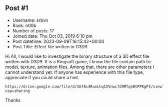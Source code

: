 ## Post #1
- Username: srbvn
- Rank: n00b
- Number of posts: 17
- Joined date: Thu Oct 03, 2019 6:10 pm
- Post datetime: 2023-09-09T16:15:42+00:00
- Post Title: Effect file written in D3D9

Hi All,
I would like to investigate the binary structure of a 3D effect file written with D3D9. It is a Kingsoft game, I know the file contain path to: model, texture, animation files. Among that, there are other parameters I cannot understand yet.
If anyone has experience with this file type, appreciate if you could share a hint.


```
https://drive.google.com/file/d/1Gf6c4RuxLhq1XVnwcfd9Mfqe0tPPKgP1/view?usp=sharing
```

Thanks
